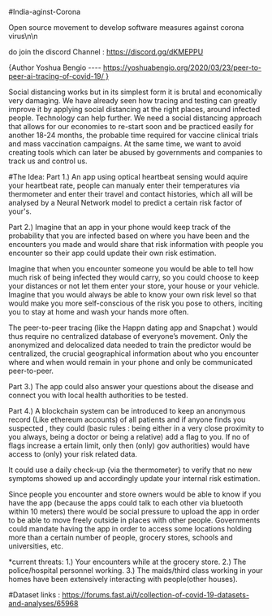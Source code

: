 #India-aginst-Corona

Open source movement to develop software measures against corona virus\n\n

do join the discord Channel : https://discord.gg/dKMEPPU

{Author Yoshua Bengio ---- https://yoshuabengio.org/2020/03/23/peer-to-peer-ai-tracing-of-covid-19/ }

Social distancing works but in its simplest form it is brutal and economically very damaging. We have already seen how tracing and testing can greatly improve it by applying social distancing at the right places, around infected people. Technology can help further. We need a social distancing approach that allows for our economies to re-start soon and be practiced easily for another 18-24 months, the probable time required for vaccine clinical trials and mass vaccination campaigns. At the same time, we want to avoid creating tools which can later be abused by governments and companies to track us and control us.

#The Idea:
Part 1.) An app using optical heartbeat sensing would aquire your heartbeat rate, people can manualy enter their temperatures           via thermometer and enter their travel and contact histories, which all will be analysed by a Neural Network model          to predict a certain risk factor of your's.

Part 2.) Imagine that an app in your phone would keep track of the probability that you are infected based on where you have          been and the encounters you made and would share that risk information with people you encounter so their app could           update their own risk estimation. 

   Imagine that when you encounter someone you would be able to tell how much risk of being infected they would carry, so you     could choose to keep your distances or not let them enter your store, your house or your vehicle. Imagine that you would      always be able to know your own risk level so that would make you more self-conscious of the risk you pose to others,         inciting you to stay at home and wash your hands more often.

   The peer-to-peer tracing (like the Happn dating app and Snapchat ) would thus require no centralized database of               everyone’s movement. Only the anonymized and delocalized data needed to train the predictor would be centralized, the         crucial geographical information about who you encounter where and when would remain in your phone and only be                communicated peer-to-peer.

Part 3.)  The app could also answer your questions about the disease and connect you with local health authorities to be                tested.

Part 4.) A blockchain system can be introduced to keep an anonymous record (Like ethereum accounts) of all patients and if anyone finds you suspected , they could (basic rules : being either in a very close proximity to you always, being a doctor or being a relative) add a flag to you. If no of flags increase a ertain limit, only then (only) gov authorities) would have access to (only) your risk related data.

It could use a daily check-up {via the thermometer} to verify that no new symptoms showed up and accordingly update your internal risk estimation.

Since people you encounter and store owners would be able to know if you have the app (because the apps could talk to each other via bluetooth within 10 meters) there would be social pressure to upload the app in order to be able to move freely outside in places with other people. Governments could mandate having the app in order to access some locations holding more than a certain number of people, grocery stores, schools and universities, etc.

*current threats:
1.) Your encounters while at the grocery store.
2.) The police/hospital personnel working.
3.) The maids/third class working in your homes have been extensively interacting with people(other houses).


#Dataset links : https://forums.fast.ai/t/collection-of-covid-19-datasets-and-analyses/65968

